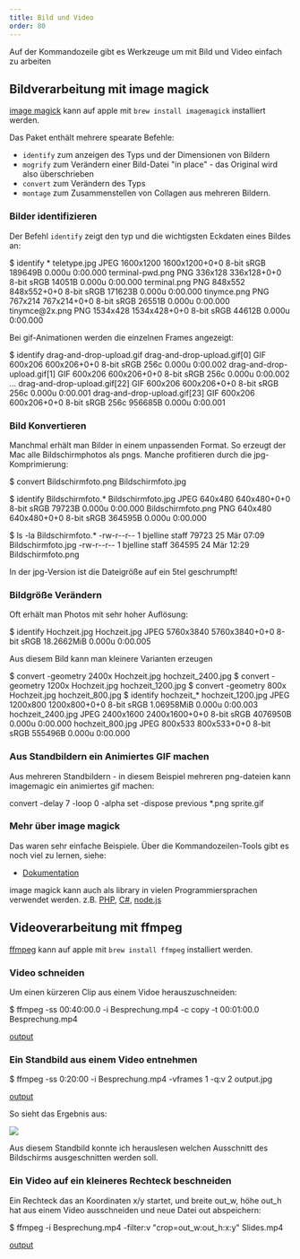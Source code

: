 ```yaml
---
title: Bild und Video
order: 80
---
```


Auf der Kommandozeile gibt es Werkzeuge um mit
Bild und Video einfach zu arbeiten

## Bildverarbeitung mit image magick

[image magick](https://imagemagick.org/index.php) kann auf apple mit `brew install imagemagick` installiert werden.

Das Paket enthält mehrere spearate Befehle:

- `identify` zum anzeigen des Typs und der Dimensionen von Bildern
- `mogrify` zum Verändern einer Bild-Datei "in place" - das Original wird also überschrieben
- `convert` zum Verändern des Typs
- `montage` zum Zusammenstellen von Collagen aus mehreren Bildern.

### Bilder identifizieren

Der Befehl `identify` zeigt den typ und die wichtigsten Eckdaten eines Bildes an:

<shell>
$ identify *
teletype.jpg JPEG 1600x1200 1600x1200+0+0 8-bit sRGB 189649B 0.000u 0:00.000
terminal-pwd.png PNG 336x128 336x128+0+0 8-bit sRGB 14051B 0.000u 0:00.000
terminal.png PNG 848x552 848x552+0+0 8-bit sRGB 171623B 0.000u 0:00.000
tinymce.png PNG 767x214 767x214+0+0 8-bit sRGB 26551B 0.000u 0:00.000
tinymce@2x.png PNG 1534x428 1534x428+0+0 8-bit sRGB 44612B 0.000u 0:00.000
</shell>

Bei gif-Animationen werden die einzelnen Frames angezeigt:

<shell>
$ identify drag-and-drop-upload.gif
drag-and-drop-upload.gif[0] GIF 600x206 600x206+0+0 8-bit sRGB 256c 0.000u 0:00.002
drag-and-drop-upload.gif[1] GIF 600x206 600x206+0+0 8-bit sRGB 256c 0.000u 0:00.002
...
drag-and-drop-upload.gif[22] GIF 600x206 600x206+0+0 8-bit sRGB 256c 0.000u 0:00.001
drag-and-drop-upload.gif[23] GIF 600x206 600x206+0+0 8-bit sRGB 256c 956685B 0.000u 0:00.001
</shell>

### Bild Konvertieren

Manchmal erhält man Bilder in einem unpassenden Format.
So erzeugt der Mac alle Bildschirmphotos als pngs.
Manche profitieren durch die jpg-Komprimierung:

<shell>
$ convert Bildschirmfoto.png Bildschirmfoto.jpg

$ identify Bildschirmfoto.*
Bildschirmfoto.jpg JPEG 640x480 640x480+0+0 8-bit sRGB 79723B 0.000u 0:00.000
Bildschirmfoto.png PNG 640x480 640x480+0+0 8-bit sRGB 364595B 0.000u 0:00.000

$ ls -la Bildschirmfoto.*
-rw-r--r-- 1 bjelline staff 79723 25 Mär 07:09 Bildschirmfoto.jpg
-rw-r--r-- 1 bjelline staff 364595 24 Mär 12:29 Bildschirmfoto.png
</shell>

In der jpg-Version ist die Dateigröße auf ein 5tel geschrumpft!

### Bildgröße Verändern

Oft erhält man Photos mit sehr hoher Auflösung:

<shell>
$ identify Hochzeit.jpg
Hochzeit.jpg JPEG 5760x3840 5760x3840+0+0 8-bit sRGB 18.2662MiB 0.000u 0:00.005
</shell>

Aus diesem Bild kann man kleinere Varianten erzeugen

<shell>
$ convert -geometry 2400x Hochzeit.jpg hochzeit_2400.jpg
$ convert -geometry 1200x Hochzeit.jpg hochzeit_1200.jpg
$ convert -geometry 800x Hochzeit.jpg hochzeit_800.jpg
$ identify hochzeit_*
hochzeit_1200.jpg JPEG 1200x800 1200x800+0+0 8-bit sRGB 1.06958MiB 0.000u 0:00.003
hochzeit_2400.jpg JPEG 2400x1600 2400x1600+0+0 8-bit sRGB 4076950B 0.000u 0:00.000
hochzeit_800.jpg JPEG 800x533 800x533+0+0 8-bit sRGB 555496B 0.000u 0:00.000
</shell>


### Aus Standbildern ein Animiertes GIF machen

Aus mehreren Standbildern - in diesem Beispiel mehreren png-dateien
kann imagemagic ein animiertes gif machen:

<shell>
convert -delay 7 -loop 0 -alpha set -dispose previous *.png sprite.gif
</shell>

### Mehr über image magick

Das waren sehr einfache Beispiele.
Über die Kommandozeilen-Tools gibt es noch viel zu lernen, siehe:

* [Dokumentation](https://imagemagick.org/script/command-line-processing.php)

image magick kann auch als library in vielen Programmiersprachen
verwendet werden. z.B. [PHP](https://www.php.net/manual/de/book.imagick.php), [C#](https://github.com/dlemstra/Magick.NET), [node.js](https://www.npmjs.com/package/imagemagick-native)

## Videoverarbeitung mit ffmpeg

[ffmpeg](https://www.ffmpeg.org/) kann auf apple mit `brew install ffmpeg` installiert werden.

### Video schneiden

Um einen kürzeren Clip aus einem Vidoe herauszuschneiden:

<shell>
$ ffmpeg -ss 00:40:00.0 -i  Besprechung.mp4 -c copy -t 00:01:00.0 Besprechung.mp4
</shell>

[output](/images/kommandozeile/ffout3.txt)


### Ein Standbild aus einem Video entnehmen

<shell>
$ ffmpeg -ss 0:20:00  -i  Besprechung.mp4 -vframes 1 -q:v 2 output.jpg
</shell>

[output](/images/kommandozeile/ffout2.txt)

So sieht das Ergebnis aus:

![](/images/kommandozeile/output.jpg)

Aus diesem Standbild konnte ich herauslesen
welchen Ausschnitt des Bildschirms ausgeschnitten werden soll.

### Ein Video auf ein kleineres Rechteck beschneiden

Ein Rechteck das an Koordinaten x/y startet, und breite out_w, höhe out_h hat
aus einem Video ausschneiden und neue Datei out abspeichern:


<shell>
$ ffmpeg -i Besprechung.mp4 -filter:v "crop=out_w:out_h:x:y" Slides.mp4
</shell>

[output](/images/kommandozeile/ffout1.txt)


